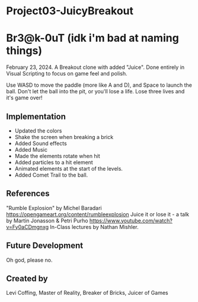 # Project03-JuicyBreakout

# Br3@k-0uT (idk i'm bad at naming things)
February 23, 2024. A Breakout clone with added "Juice". Done entirely in Visual Scripting to focus on game feel and polish.

Use WASD to move the paddle (more like A and D), and Space to launch the ball. Don't let the ball into the pit, or you'll lose a life. Lose three lives and it's game over!

## Implementation
 - Updated the colors
 - Shake the screen when breaking a brick
 - Added Sound effects
 - Added Music
 - Made the elements rotate when hit
 - Added particles to a hit element
 - Animated elements at the start of the levels.
 - Added Comet Trail to the ball.

## References
"Rumble Explosion" by Michel Baradari
<https://opengameart.org/content/rumbleexplosion>
Juice it or lose it - a talk by Martin Jonasson & Petri Purho
<https://www.youtube.com/watch?v=Fy0aCDmgnxg>
In-Class lectures by Nathan Mishler.

## Future Development
Oh god, please no.

## Created by
Levi Coffing, Master of Reality, Breaker of Bricks, Juicer of Games
